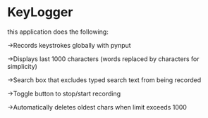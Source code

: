 # KeyLogger

this application does the following:

->Records keystrokes globally with pynput

->Displays last 1000 characters (words replaced by characters for simplicity)

->Search box that excludes typed search text from being recorded

->Toggle button to stop/start recording

->Automatically deletes oldest chars when limit exceeds 1000
